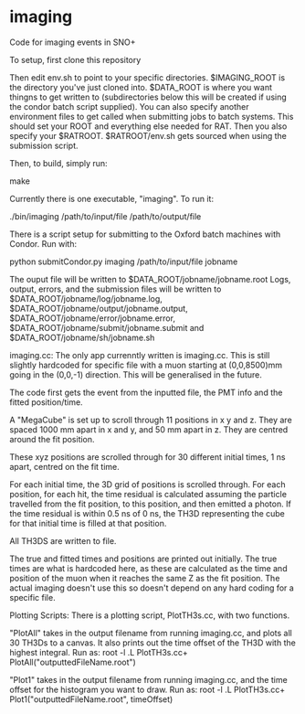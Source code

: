 # imaging
Code for imaging events in SNO+

To setup, first clone this repository

Then edit env.sh to point to your specific directories. $IMAGING_ROOT is the directory you've just cloned into. $DATA_ROOT is where you want thingns to get written to (subdirectories below this will be created if using the condor batch script supplied).
You can also specify another environment files to get called when submitting jobs to batch systems. This should set your ROOT and everything else needed for RAT. Then you also specify your $RATROOT. $RATROOT/env.sh gets sourced when using the submission script.

Then, to build, simply run:

make


Currently there is one executable, "imaging". To run it:

./bin/imaging /path/to/input/file /path/to/output/file

There is a script setup for submitting to the Oxford batch machines with Condor. Run with:

python submitCondor.py imaging /path/to/input/file jobname

The ouput file will be written to $DATA_ROOT/jobname/jobname.root
Logs, output, errors, and the submission files will be written to $DATA_ROOT/jobname/log/jobname.log, $DATA_ROOT/jobname/output/jobname.output, $DATA_ROOT/jobname/error/jobname.error, $DATA_ROOT/jobname/submit/jobname.submit and $DATA_ROOT/jobname/sh/jobname.sh


imaging.cc:
The only app currenntly written is imaging.cc. This is still slightly hardcoded for specific file with a muon starting at (0,0,8500)mm going in the (0,0,-1) direction. This will be generalised in the future.

The code first gets the event from the inputted file, the PMT info and the fitted position/time.

A "MegaCube" is set up to scroll through 11 positions in x y and z. They are spaced 1000 mm apart in x and y, and 50 mm apart in z. They are centred around the fit position. 

These xyz positions are scrolled through for 30 different initial times, 1 ns apart, centred on the fit time.

For each initial time, the 3D grid of positions is scrolled through. For each position, for each hit, the time residual is calculated assuming the particle travelled from the fit position, to this position, and then emitted a photon. If the time residual is within 0.5 ns of 0 ns, the TH3D representing the cube for that initial time is filled at that position.

All TH3DS are written to file.

The true and fitted times and positions are printed out initially. The true times are what is hardcoded here, as these are calculated as the time and position of the muon when it reaches the same Z as the fit position. The actual imaging doesn't use this so doesn't depend on any hard coding for a specific file.


Plotting Scripts:
There is a plotting script, PlotTH3s.cc, with two functions.

"PlotAll" takes in the output filename from running imaging.cc, and plots all 30 TH3Ds to a canvas. It also prints out the time offset of the TH3D with the highest integral.
Run as:
root -l
.L PlotTH3s.cc+
PlotAll("outputtedFileName.root")


"Plot1" takes in the output filename from running imaging.cc, and the time offset for the histogram you want to draw.
Run as:
root -l
.L PlotTH3s.cc+
Plot1("outputtedFileName.root", timeOffset)

